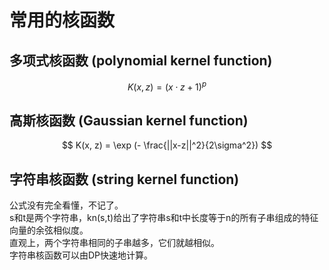 # 常用的核函数

## 多项式核函数 (polynomial kernel function)
  
$$
K(x, z) = (x\cdot z + 1)^p
$$

## 高斯核函数 (Gaussian kernel function)

$$
K(x, z) = \exp (- \frac{||x-z||^2}{2\sigma^2})
$$

## 字符串核函数 (string kernel function)

公式没有完全看懂，不记了。  
s和t是两个字符串，kn(s,t)给出了字符串s和t中长度等于n的所有子串组成的特征向量的余弦相似度。  
直观上，两个字符串相同的子串越多，它们就越相似。  
字符串核函数可以由DP快速地计算。  
